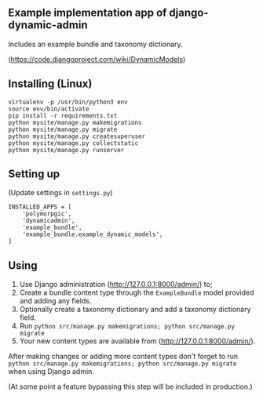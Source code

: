 ## Example implementation app of django-dynamic-admin

Includes an example bundle and taxonomy dictionary.

(https://code.djangoproject.com/wiki/DynamicModels)

## Installing (Linux)
```
virtualenv -p /usr/bin/python3 env
source env/bin/activate
pip install -r requirements.txt
python mysite/manage.py makemigrations
python mysite/manage.py migrate
python mysite/manage.py createsuperuser
python mysite/manage.py collectstatic
python mysite/manage.py runserver
```

## Setting up

(Update settings in `settings.py`)

```
INSTALLED_APPS = [
    'polymorpgic',
    'dynamicadmin',
    'example_bundle',
    'example_bundle.example_dynamic_models',
]
```

## Using
1. Use Django administration (http://127.0.0.1:8000/admin/) to;
2. Create a bundle content type through the `ExampleBundle` model provided and adding any fields.
3. Optionally create a taxonomy dictionary and add a taxonomy dictionary field.
4. Run `python src/manage.py makemigrations; python src/manage.py migrate`
5. Your new content types are available from (http://127.0.0.1:8000/admin/).

After making changes or adding more content types don't forget to run `python src/manage.py makemigrations; python src/manage.py migrate` when using Django admin.

(At some point a feature bypassing this step will be included in production.)

